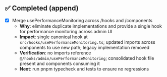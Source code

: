 
## ✅ Completed (append)
- [x] Merge usePerformanceMonitoring across /hooks and /components
  - **Why**: eliminate duplicate implementations and provide a single hook for performance monitoring across admin UI
  - **Impact**: single canonical hook at `src/hooks/usePerformanceMonitoring.ts`; updated imports across components to use new path; legacy implementation removed
  - **Verification**: no imports reference `@/hooks/admin/usePerformanceMonitoring`; consolidated hook file present and components consuming it
  - **Next**: run pnpm typecheck and tests to ensure no regressions
